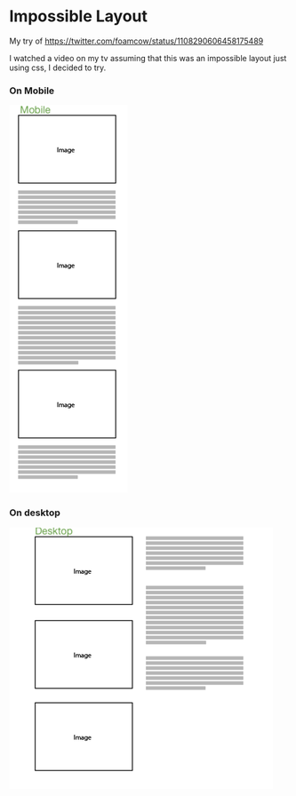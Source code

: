 # Impossible Layout

My try of https://twitter.com/foamcow/status/1108290606458175489

I watched a video on my tv assuming that this was an impossible layout just using css, I decided to try.

### On Mobile
![Mobile](mobile.png)

### On desktop
![Desktop](desktop.png)
